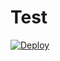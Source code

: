 # Test
[![Deploy](https://www.herokucdn.com/deploy/button.png)](https://dashboard.heroku.com/new?template=https://github.com/BlueStarrySky1/MC-TEST/)
